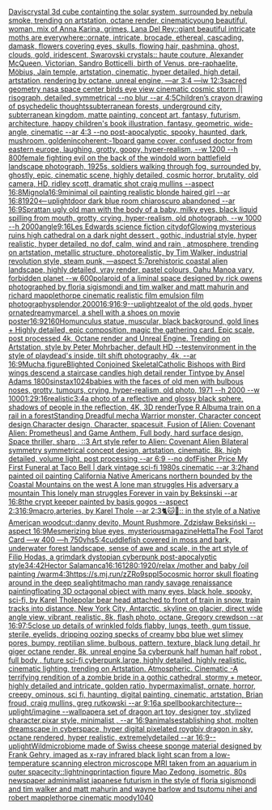 [Davis](https://www.ebank.nz/aiartgenerator?category=Davis)[crystal 3d cube containting the solar system, surrounded by nebula smoke, trending on artstation, octane render, cinematic](https://www.ebank.nz/aiartgenerator?category=crystal%25203d%2520cube%2520containting%2520the%2520solar%2520system%2C%2520surrounded%2520by%2520nebula%2520smoke%2C%2520trending%2520on%2520artstation%2C%2520octane%2520render%2C%2520cinematic)[young beautiful, woman, mix of Anna Karina, grimes, Lana Del Rey::giant beautiful intricate moths are everywhere::ornate, intricate, brocade, ethereal, cascading, damask, flowers covering eyes, skulls, flowing hair, pashmina, ghost, clouds, gold, iridescent, Swarovski crystals:: haute couture, Alexander McQueen, Victorian, Sandro Botticelli, birth of Venus, pre-raphaelite, Möbius, Jain temple, artstation, cinematic, hyper detailed, high detail, artstation, rendering by octane, unreal engine, —ar 3:4 —iw 1](https://www.ebank.nz/aiartgenerator?category=young%2520beautiful%2C%2520woman%2C%2520mix%2520of%2520Anna%2520Karina%2C%2520grimes%2C%2520Lana%2520Del%2520Rey%3A%3Agiant%2520beautiful%2520intricate%2520moths%2520are%2520everywhere%3A%3Aornate%2C%2520intricate%2C%2520brocade%2C%2520ethereal%2C%2520cascading%2C%2520damask%2C%2520flowers%2520covering%2520eyes%2C%2520skulls%2C%2520flowing%2520hair%2C%2520pashmina%2C%2520ghost%2C%2520clouds%2C%2520gold%2C%2520iridescent%2C%2520Swarovski%2520crystals%3A%3A%2520haute%2520couture%2C%2520Alexander%2520McQueen%2C%2520Victorian%2C%2520Sandro%2520Botticelli%2C%2520birth%2520of%2520Venus%2C%2520pre-raphaelite%2C%2520M%C3%B6bius%2C%2520Jain%2520temple%2C%2520artstation%2C%2520cinematic%2C%2520hyper%2520detailed%2C%2520high%2520detail%2C%2520artstation%2C%2520rendering%2520by%2520octane%2C%2520unreal%2520engine%2C%2520%E2%80%94ar%25203%3A4%2520%E2%80%94iw%25201)[2:3](https://www.ebank.nz/aiartgenerator?category=2%3A3)[sacred geometry nasa space center birds eye view cinematic cosmic storm || risograph, detailed, symmetrical --no blur --ar 4:5](https://www.ebank.nz/aiartgenerator?category=sacred%2520geometry%2520nasa%2520space%2520center%2520birds%2520eye%2520view%2520cinematic%2520cosmic%2520storm%2520%7C%7C%2520risograph%2C%2520detailed%2C%2520symmetrical%2520--no%2520blur%2520--ar%25204%3A5)[Children’s crayon drawing of psychedelic thoughts](https://www.ebank.nz/aiartgenerator?category=Children%E2%80%99s%2520crayon%2520drawing%2520of%2520psychedelic%2520thoughts)[subterranean forests, underground city, subterranean kingdom, matte painting, concept art, fantasy, futurism, architecture, happy children's book illustration, fantasy, geometric, wide-angle, cinematic  --ar 4:3 --no post-apocalyptic, spooky, haunted, dark, mushroom, golden](https://www.ebank.nz/aiartgenerator?category=subterranean%2520forests%2C%2520underground%2520city%2C%2520subterranean%2520kingdom%2C%2520matte%2520painting%2C%2520concept%2520art%2C%2520fantasy%2C%2520futurism%2C%2520architecture%2C%2520happy%2520children%27s%2520book%2520illustration%2C%2520fantasy%2C%2520geometric%2C%2520wide-angle%2C%2520cinematic%2520%2520--ar%25204%3A3%2520--no%2520post-apocalyptic%2C%2520spooky%2C%2520haunted%2C%2520dark%2C%2520mushroom%2C%2520golden)[incoherent:-1](https://www.ebank.nz/aiartgenerator?category=incoherent%3A-1)[board game cover, confused doctor from eastern europe, laughing, grotty, goopy, hyper-realism, --w 1200 --h 800](https://www.ebank.nz/aiartgenerator?category=board%2520game%2520cover%2C%2520confused%2520doctor%2520from%2520eastern%2520europe%2C%2520laughing%2C%2520grotty%2C%2520goopy%2C%2520hyper-realism%2C%2520--w%25201200%2520--h%2520800)[female fighting evil on the back of the wind](https://www.ebank.nz/aiartgenerator?category=female%2520fighting%2520evil%2520on%2520the%2520back%2520of%2520the%2520wind)[old worn battlefield landscape photograph, 1925s, soldiers walking through fog, surrounded by, ghostly, epic, cinematic scene, highly detailed, cosmic horror, brutality, old camera, HD, ridley scott, dramatic shot craig mullins --aspect 16:8](https://www.ebank.nz/aiartgenerator?category=old%2520worn%2520battlefield%2520landscape%2520photograph%2C%25201925s%2C%2520soldiers%2520walking%2520through%2520fog%2C%2520surrounded%2520by%2C%2520ghostly%2C%2520epic%2C%2520cinematic%2520scene%2C%2520highly%2520detailed%2C%2520cosmic%2520horror%2C%2520brutality%2C%2520old%2520camera%2C%2520HD%2C%2520ridley%2520scott%2C%2520dramatic%2520shot%2520craig%2520mullins%2520--aspect%252016%3A8)[Mignola](https://www.ebank.nz/aiartgenerator?category=Mignola)[16:9](https://www.ebank.nz/aiartgenerator?category=16%3A9)[minimal oil painting realistic blonde haired girl --ar 16:8](https://www.ebank.nz/aiartgenerator?category=minimal%2520oil%2520painting%2520realistic%2520blonde%2520haired%2520girl%2520--ar%252016%3A8)[1920](https://www.ebank.nz/aiartgenerator?category=1920)[<--uplight](https://www.ebank.nz/aiartgenerator?category=%3C--uplight)[door dark blue room chiaroscuro abandoned --ar 16:9](https://www.ebank.nz/aiartgenerator?category=door%2520dark%2520blue%2520room%2520chiaroscuro%2520abandoned%2520--ar%252016%3A9)[Spratt](https://www.ebank.nz/aiartgenerator?category=Spratt)[an ugly old man with the body of a baby, milky eyes, black liquid spilling from mouth, grotty, crying, hyper-realism, old photograph, --w 1000 --h 2000](https://www.ebank.nz/aiartgenerator?category=an%2520ugly%2520old%2520man%2520with%2520the%2520body%2520of%2520a%2520baby%2C%2520milky%2520eyes%2C%2520black%2520liquid%2520spilling%2520from%2520mouth%2C%2520grotty%2C%2520crying%2C%2520hyper-realism%2C%2520old%2520photograph%2C%2520--w%25201000%2520--h%25202000)[angle](https://www.ebank.nz/aiartgenerator?category=angle)[9:16](https://www.ebank.nz/aiartgenerator?category=9%3A16)[Les Edwards science fiction city](https://www.ebank.nz/aiartgenerator?category=Les%2520Edwards%2520science%2520fiction%2520city)[dof](https://www.ebank.nz/aiartgenerator?category=dof)[Glowing mysterious ruins high cathedral on a dark night dessert , gothic, industrial style, hyper realistic, hyper detailed, no dof, calm, wind and rain , atmosphere, trending on artstation, metallic structure, photorealistic, by Tim Walker, industrial revolution style, steam punk, —aspect 5:7](https://www.ebank.nz/aiartgenerator?category=Glowing%2520mysterious%2520ruins%2520high%2520cathedral%2520on%2520a%2520dark%2520night%2520dessert%2520%2C%2520gothic%2C%2520industrial%2520style%2C%2520hyper%2520realistic%2C%2520hyper%2520detailed%2C%2520no%2520dof%2C%2520calm%2C%2520wind%2520and%2520rain%2520%2C%2520atmosphere%2C%2520trending%2520on%2520artstation%2C%2520metallic%2520structure%2C%2520photorealistic%2C%2520by%2520Tim%2520Walker%2C%2520industrial%2520revolution%2520style%2C%2520steam%2520punk%2C%2520%E2%80%94aspect%25205%3A7)[prehistoric coastal alien landscape, highly detailed, vray render, pastel colours, Oahu Manoa vary, forbidden planet --w 600](https://www.ebank.nz/aiartgenerator?category=prehistoric%2520coastal%2520alien%2520landscape%2C%2520highly%2520detailed%2C%2520vray%2520render%2C%2520pastel%2520colours%2C%2520Oahu%2520Manoa%2520vary%2C%2520forbidden%2520planet%2520--w%2520600)[polaroid of a liminal space designed by rick owens photographed by floria sigismondi and tim walker  and matt mahurin and richard mapplethorpe cinematic realistic film emulsion film photography](https://www.ebank.nz/aiartgenerator?category=polaroid%2520of%2520a%2520liminal%2520space%2520designed%2520by%2520rick%2520owens%2520photographed%2520by%2520floria%2520sigismondi%2520and%2520tim%2520walker%2520%2520and%2520matt%2520mahurin%2520and%2520richard%2520mapplethorpe%2520cinematic%2520realistic%2520film%2520emulsion%2520film%2520photography)[splendor,](https://www.ebank.nz/aiartgenerator?category=splendor%2C)[2000](https://www.ebank.nz/aiartgenerator?category=2000)[16:9](https://www.ebank.nz/aiartgenerator?category=16%3A9)[16:9](https://www.ebank.nz/aiartgenerator?category=16%3A9)[--uplight](https://www.ebank.nz/aiartgenerator?category=--uplight)[zealot of the old gods, hyper ornate](https://www.ebank.nz/aiartgenerator?category=zealot%2520of%2520the%2520old%2520gods%2C%2520hyper%2520ornate)[dreamy](https://www.ebank.nz/aiartgenerator?category=dreamy)[marcel, a shell with a shoes on movie poster](https://www.ebank.nz/aiartgenerator?category=marcel%2C%2520a%2520shell%2520with%2520a%2520shoes%2520on%2520movie%2520poster)[16:9](https://www.ebank.nz/aiartgenerator?category=16%3A9)[2160](https://www.ebank.nz/aiartgenerator?category=2160)[Homunculus statue, muscular, black background, gold lines + Highly detailed, epic composition, magic the gathering card. Epic scale, post processed 4k, Octane render and Unreal Engine. Trending on Artstation, style by Peter Mohrbacher, default HD --test](https://www.ebank.nz/aiartgenerator?category=Homunculus%2520statue%2C%2520muscular%2C%2520black%2520background%2C%2520gold%2520lines%2520%2B%2520Highly%2520detailed%2C%2520epic%2520composition%2C%2520magic%2520the%2520gathering%2520card.%2520Epic%2520scale%2C%2520post%2520processed%25204k%2C%2520Octane%2520render%2520and%2520Unreal%2520Engine.%2520Trending%2520on%2520Artstation%2C%2520style%2520by%2520Peter%2520Mohrbacher%2C%2520default%2520HD%2520--test)[environment in the style of playdead's inside, tilt shift photography, 4k, --ar 16:9](https://www.ebank.nz/aiartgenerator?category=environment%2520in%2520the%2520style%2520of%2520playdead%27s%2520inside%2C%2520tilt%2520shift%2520photography%2C%25204k%2C%2520--ar%252016%3A9)[Mucha,](https://www.ebank.nz/aiartgenerator?category=Mucha%2C)[figure](https://www.ebank.nz/aiartgenerator?category=figure)[Blighted Conjoined SkeletalCatholic Bishops with Bird wings descend a staircase candles  high detail render Tintype by Ansel Adams 1800s](https://www.ebank.nz/aiartgenerator?category=Blighted%2520Conjoined%2520SkeletalCatholic%2520Bishops%2520with%2520Bird%2520wings%2520descend%2520a%2520staircase%2520candles%2520%2520high%2520detail%2520render%2520Tintype%2520by%2520Ansel%2520Adams%25201800s)[instax](https://www.ebank.nz/aiartgenerator?category=instax)[1024](https://www.ebank.nz/aiartgenerator?category=1024)[babies with the faces of old men with bulbous noses, grotty, tumours, crying, hyper-realism, old photo, 1971 --h 2000 --w 1000](https://www.ebank.nz/aiartgenerator?category=babies%2520with%2520the%2520faces%2520of%2520old%2520men%2520with%2520bulbous%2520noses%2C%2520grotty%2C%2520tumours%2C%2520crying%2C%2520hyper-realism%2C%2520old%2520photo%2C%25201971%2520--h%25202000%2520--w%25201000)[1:2](https://www.ebank.nz/aiartgenerator?category=1%3A2)[9:16](https://www.ebank.nz/aiartgenerator?category=9%3A16)[realistic](https://www.ebank.nz/aiartgenerator?category=realistic)[3:4](https://www.ebank.nz/aiartgenerator?category=3%3A4)[a photo of a reflective and glossy black sphere, shadows of people in the reflection, 4K, 3D render](https://www.ebank.nz/aiartgenerator?category=a%2520photo%2520of%2520a%2520reflective%2520and%2520glossy%2520black%2520sphere%2C%2520shadows%2520of%2520people%2520in%2520the%2520reflection%2C%25204K%2C%25203D%2520render)[Type R Album](https://www.ebank.nz/aiartgenerator?category=Type%2520R%2520Album)[a train on a rail in a forest](https://www.ebank.nz/aiartgenerator?category=a%2520train%2520on%2520a%2520rail%2520in%2520a%2520forest)[Standing Dreadful mecha Warrior monster, Character concept design,Character design,  Character, spacesuit, Fusion of [Alien: Covenant Alien: Prometheus] and Game Anthem,  Full body,  hard surface design, Space thriller, sharp , ::3  Art style refer to Alien: Covenant Alien   Bilateral symmetry       symmetrical   concept design,  artstation, cinematic,  8k, high detailed,  volume light,  post processing    --ar 6:9   --no dof](https://www.ebank.nz/aiartgenerator?category=Standing%2520Dreadful%2520mecha%2520Warrior%2520monster%2C%2520Character%2520concept%2520design%2CCharacter%2520design%2C%2520%2520Character%2C%2520spacesuit%2C%2520Fusion%2520of%2520%5BAlien%3A%2520Covenant%2520Alien%3A%2520Prometheus%5D%2520and%2520Game%2520Anthem%2C%2520%2520Full%2520body%2C%2520%2520hard%2520surface%2520design%2C%2520Space%2520thriller%2C%2520sharp%2520%2C%2520%3A%3A3%2520%2520Art%2520style%2520refer%2520to%2520Alien%3A%2520Covenant%2520Alien%2520%2520%2520Bilateral%2520symmetry%2520%2520%2520%2520%2520%2520%2520symmetrical%2520%2520%2520concept%2520design%2C%2520%2520artstation%2C%2520cinematic%2C%2520%25208k%2C%2520high%2520detailed%2C%2520%2520volume%2520light%2C%2520%2520post%2520processing%2520%2520%2520%2520--ar%25206%3A9%2520%2520%2520--no%2520dof)[Fisher Price My First Funeral at Taco Bell | dark vintage sci-fi 1980s cinematic --ar 3:2](https://www.ebank.nz/aiartgenerator?category=Fisher%2520Price%2520My%2520First%2520Funeral%2520at%2520Taco%2520Bell%2520%7C%2520dark%2520vintage%2520sci-fi%25201980s%2520cinematic%2520--ar%25203%3A2)[hand painted oil painting California Native Americans northern bounded by the Coastal Mountains on the west A lone man struggles His adversary a mountain This lonely man struggles Forever in vain by Beksinski --ar 16:8](https://www.ebank.nz/aiartgenerator?category=hand%2520painted%2520oil%2520painting%2520California%2520Native%2520Americans%2520northern%2520bounded%2520by%2520the%2520Coastal%2520Mountains%2520on%2520the%2520west%2520A%2520lone%2520man%2520struggles%2520His%2520adversary%2520a%2520mountain%2520This%2520lonely%2520man%2520struggles%2520Forever%2520in%2520vain%2520by%2520Beksinski%2520--ar%252016%3A8)[the crypt keeper painted by basis gogos --aspect 2:3](https://www.ebank.nz/aiartgenerator?category=the%2520crypt%2520keeper%2520painted%2520by%2520basis%2520gogos%2520--aspect%25202%3A3)[16:9](https://www.ebank.nz/aiartgenerator?category=16%3A9)[macro,](https://www.ebank.nz/aiartgenerator?category=macro%2C)[arteries, by Karel Thole --ar 2:3](https://www.ebank.nz/aiartgenerator?category=arteries%2C%2520by%2520Karel%2520Thole%2520--ar%25202%3A3)[🐈🐱🐯:: in the style of a Native American woodcut::](https://www.ebank.nz/aiartgenerator?category=%F0%9F%90%88%F0%9F%90%B1%F0%9F%90%AF%3A%3A%2520in%2520the%2520style%2520of%2520a%2520Native%2520American%2520woodcut%3A%3A)[danny devito, Mount Rushmore, Zdzisław Beksiński --aspect 16:9](https://www.ebank.nz/aiartgenerator?category=danny%2520devito%2C%2520Mount%2520Rushmore%2C%2520Zdzis%C5%82aw%2520Beksi%C5%84ski%2520--aspect%252016%3A9)[Mesmerizing blue eyes, mysterious](https://www.ebank.nz/aiartgenerator?category=Mesmerizing%2520blue%2520eyes%2C%2520mysterious)[magazine](https://www.ebank.nz/aiartgenerator?category=magazine)[Hetta](https://www.ebank.nz/aiartgenerator?category=Hetta)[The Fool Tarot Card —w 400 —h 750](https://www.ebank.nz/aiartgenerator?category=The%2520Fool%2520Tarot%2520Card%2520%E2%80%94w%2520400%2520%E2%80%94h%2520750)[vhs](https://www.ebank.nz/aiartgenerator?category=vhs)[5:4](https://www.ebank.nz/aiartgenerator?category=5%3A4)[cuddlefish covered in moss and bark, underwater forest landscape, sense of awe and scale, in the art style of Filip Hodas, a grimdark dystopian cyberpunk post-apocalyptic style](https://www.ebank.nz/aiartgenerator?category=cuddlefish%2520covered%2520in%2520moss%2520and%2520bark%2C%2520underwater%2520forest%2520landscape%2C%2520sense%2520of%2520awe%2520and%2520scale%2C%2520in%2520the%2520art%2520style%2520of%2520Filip%2520Hodas%2C%2520a%2520grimdark%2520dystopian%2520cyberpunk%2520post-apocalyptic%2520style)[34:42](https://www.ebank.nz/aiartgenerator?category=34%3A42)[Hector Salamanca](https://www.ebank.nz/aiartgenerator?category=Hector%2520Salamanca)[16:16](https://www.ebank.nz/aiartgenerator?category=16%3A16)[1280:1920](https://www.ebank.nz/aiartgenerator?category=1280%3A1920)[/relax /mother and baby /oil painting /warm](https://www.ebank.nz/aiartgenerator?category=/relax%2520/mother%2520and%2520baby%2520/oil%2520painting%2520/warm)[4:3](https://www.ebank.nz/aiartgenerator?category=4%3A3)[<https://s.mj.run/zZRo9sppI5o>](https://www.ebank.nz/aiartgenerator?category=%3Chttps%3A//s.mj.run/zZRo9sppI5o%3E)[cosmic horror skull floating around in the deep sea](https://www.ebank.nz/aiartgenerator?category=cosmic%2520horror%2520skull%2520floating%2520around%2520in%2520the%2520deep%2520sea)[light](https://www.ebank.nz/aiartgenerator?category=light)[it](https://www.ebank.nz/aiartgenerator?category=it)[macho man randy savage renaissance painting](https://www.ebank.nz/aiartgenerator?category=macho%2520man%2520randy%2520savage%2520renaissance%2520painting)[floating 3D octagonal object with many eyes, black hole, spooky, sci-fi, by Karel Thole](https://www.ebank.nz/aiartgenerator?category=floating%25203D%2520octagonal%2520object%2520with%2520many%2520eyes%2C%2520black%2520hole%2C%2520spooky%2C%2520sci-fi%2C%2520by%2520Karel%2520Thole)[polar bear head attached to front of train in snow, train tracks into distance, New York City, Antarctic, skyline on glacier, direct wide angle view, vibrant, realistic, 8k, flash photo, octane, Gregory crewdson --ar 16:9](https://www.ebank.nz/aiartgenerator?category=polar%2520bear%2520head%2520attached%2520to%2520front%2520of%2520train%2520in%2520snow%2C%2520train%2520tracks%2520into%2520distance%2C%2520New%2520York%2520City%2C%2520Antarctic%2C%2520skyline%2520on%2520glacier%2C%2520direct%2520wide%2520angle%2520view%2C%2520vibrant%2C%2520realistic%2C%25208k%2C%2520flash%2520photo%2C%2520octane%2C%2520Gregory%2520crewdson%2520--ar%252016%3A9)[7:5](https://www.ebank.nz/aiartgenerator?category=7%3A5)[close up details of wrinkled folds flabby, lungs, teeth, gum tissue, sterile, eyelids, dripping oozing specks of creamy bbq blue wet slimey pores, bumpy, reptilian slime, bulbous, pattern, texture, black lung detail, hr giger octane render, 8k, unreal engine 5](https://www.ebank.nz/aiartgenerator?category=close%2520up%2520details%2520of%2520wrinkled%2520folds%2520flabby%2C%2520lungs%2C%2520teeth%2C%2520gum%2520tissue%2C%2520sterile%2C%2520eyelids%2C%2520dripping%2520oozing%2520specks%2520of%2520creamy%2520bbq%2520blue%2520wet%2520slimey%2520pores%2C%2520bumpy%2C%2520reptilian%2520slime%2C%2520bulbous%2C%2520pattern%2C%2520texture%2C%2520black%2520lung%2520detail%2C%2520hr%2520giger%2520octane%2520render%2C%25208k%2C%2520unreal%2520engine%25205)[a cyberpunk half human half robot , full body , future sci-fi,cyberpunk,large, highly detailed, highly realistic. cinematic lighting, trending on Artstation. Atmospheric. Cinematic -](https://www.ebank.nz/aiartgenerator?category=a%2520cyberpunk%2520half%2520human%2520half%2520robot%2520%2C%2520full%2520body%2520%2C%2520future%2520sci-fi%2Ccyberpunk%2Clarge%2C%2520highly%2520detailed%2C%2520highly%2520realistic.%2520cinematic%2520lighting%2C%2520trending%2520on%2520Artstation.%2520Atmospheric.%2520Cinematic%2520-)[A terrifying rendition of a zombie bride in a gothic cathedral, stormy + meteor, highly detailed and intricate, golden ratio, hypermaximalist, ornate, horror, creepy, ominous, sci fi, haunting, digital painting, cinematic, artstation, Brian froud, craig mullins, greg rutkowski --ar 9:16](https://www.ebank.nz/aiartgenerator?category=A%2520terrifying%2520rendition%2520of%2520a%2520zombie%2520bride%2520in%2520a%2520gothic%2520cathedral%2C%2520stormy%2520%2B%2520meteor%2C%2520highly%2520detailed%2520and%2520intricate%2C%2520golden%2520ratio%2C%2520hypermaximalist%2C%2520ornate%2C%2520horror%2C%2520creepy%2C%2520ominous%2C%2520sci%2520fi%2C%2520haunting%2C%2520digital%2520painting%2C%2520cinematic%2C%2520artstation%2C%2520Brian%2520froud%2C%2520craig%2520mullins%2C%2520greg%2520rutkowski%2520--ar%25209%3A16)[a spellbook](https://www.ebank.nz/aiartgenerator?category=a%2520spellbook)[architecture](https://www.ebank.nz/aiartgenerator?category=architecture)[--uplight](https://www.ebank.nz/aiartgenerator?category=--uplight)[/imagine --wallpaper](https://www.ebank.nz/aiartgenerator?category=/imagine%2520--wallpaper)[a set of dragon art toy, designer toy ,stylized character,pixar style, minimalist , --ar 16:9](https://www.ebank.nz/aiartgenerator?category=a%2520set%2520of%2520dragon%2520art%2520toy%2C%2520designer%2520toy%2520%2Cstylized%2520character%2Cpixar%2520style%2C%2520minimalist%2520%2C%2520--ar%252016%3A9)[animals](https://www.ebank.nz/aiartgenerator?category=animals)[establishing shot, molten dreamscape in cyberspace, hyper digital pixelated roygbiv dragon in sky, octane rendered, hyper realistic,  extremelydetailed --ar 16:9](https://www.ebank.nz/aiartgenerator?category=establishing%2520shot%2C%2520molten%2520dreamscape%2520in%2520cyberspace%2C%2520hyper%2520digital%2520pixelated%2520roygbiv%2520dragon%2520in%2520sky%2C%2520octane%2520rendered%2C%2520hyper%2520realistic%2C%2520%2520extremelydetailed%2520--ar%252016%3A9)[--uplight](https://www.ebank.nz/aiartgenerator?category=--uplight)[Wild](https://www.ebank.nz/aiartgenerator?category=Wild)[microbiome made of Swiss cheese sponge material designed by Frank Gehry, imaged as x-ray infrared black light scan from a low-temperature scanning electron microscope MRI taken from an aquarium in outer space](https://www.ebank.nz/aiartgenerator?category=microbiome%2520made%2520of%2520Swiss%2520cheese%2520sponge%2520material%2520designed%2520by%2520Frank%2520Gehry%2C%2520imaged%2520as%2520x-ray%2520infrared%2520black%2520light%2520scan%2520from%2520a%2520low-temperature%2520scanning%2520electron%2520microscope%2520MRI%2520taken%2520from%2520an%2520aquarium%2520in%2520outer%2520space)[city::](https://www.ebank.nz/aiartgenerator?category=city%3A%3A)[lightning](https://www.ebank.nz/aiartgenerator?category=lightning)[print](https://www.ebank.nz/aiartgenerator?category=print)[action figure Mao Zedong, isometric, 80s newspaper ad](https://www.ebank.nz/aiartgenerator?category=action%2520figure%2520Mao%2520Zedong%2C%2520isometric%2C%252080s%2520newspaper%2520ad)[minimalist japanese futurism  in the style of floria sigismondi and tim walker and matt mahurin and wayne barlow and tsutomu nihei and robert mapplethorpe cinematic moody](https://www.ebank.nz/aiartgenerator?category=minimalist%2520japanese%2520futurism%2520%2520in%2520the%2520style%2520of%2520floria%2520sigismondi%2520and%2520tim%2520walker%2520and%2520matt%2520mahurin%2520and%2520wayne%2520barlow%2520and%2520tsutomu%2520nihei%2520and%2520robert%2520mapplethorpe%2520cinematic%2520moody)[1040](https://www.ebank.nz/aiartgenerator?category=1040)